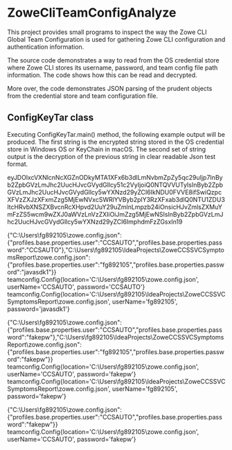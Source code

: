 # ZoweCliTeamConfigAnalyze  
  
This project provides small programs to inspect the way the Zowe CLI Global Team Configuration is used for gathering Zowe CLI configuration and authentication information.  
  
The source code demonstrates a way to read from the OS credential store where Zowe CLI stores its username, password, and team config file path information. The code shows how this can be read and decrypted.  
  
More over, the code demonstrates JSON parsing of the prudent objects from the credential store and team configuration file.  
  
## ConfigKeyTar class

Executing ConfigKeyTar.main() method, the following example output will be produced. The first string is the encrypted string stored in the OS credential store in Windows OS or KeyChain in macOS. The second set of string output is the decryption of the previous string in clear readable Json test format.  

eyJDOlxcVXNlcnNcXGZnODkyMTA1XFx6b3dlLmNvbmZpZy5qc29uIjp7InByb2ZpbGVzLmJhc2UucHJvcGVydGllcy51c2VyIjoiQ0NTQVVUTyIsInByb2ZpbGVzLmJhc2UucHJvcGVydGllcy5wYXNzd29yZCI6IkNDU0FVVE8ifSwiQzpcXFVzZXJzXFxmZzg5MjEwNVxcSWRlYVByb2plY3RzXFxab3dlQ0NTU1ZDU3ltcHRvbXNSZXBvcnRcXHpvd2UuY29uZmlnLmpzb24iOnsicHJvZmlsZXMuYmFzZS5wcm9wZXJ0aWVzLnVzZXIiOiJmZzg5MjEwNSIsInByb2ZpbGVzLmJhc2UucHJvcGVydGllcy5wYXNzd29yZCI6ImphdmFzZGsxIn19
  
{"C:\\Users\\fg892105\\zowe.config.json":{"profiles.base.properties.user":"CCSAUTO","profiles.base.properties.password":"CCSAUTO"},"C:\\Users\\fg892105\\IdeaProjects\\ZoweCCSSVCSymptomsReport\\zowe.config.json":{"profiles.base.properties.user":"fg892105","profiles.base.properties.password":"javasdk1"}}
teamconfig.Config{location='C:\Users\fg892105\zowe.config.json', userName='CCSAUTO', password='CCSAUTO'}
teamconfig.Config{location='C:\Users\fg892105\IdeaProjects\ZoweCCSSVCSymptomsReport\zowe.config.json', userName='fg892105', password='javasdk1'}
  
{"C:\\Users\\fg892105\\zowe.config.json":{"profiles.base.properties.user":"CCSAUTO","profiles.base.properties.password":"fakepw"},"C:\\Users\\fg892105\\IdeaProjects\\ZoweCCSSVCSymptomsReport\\zowe.config.json":{"profiles.base.properties.user":"fg892105","profiles.base.properties.password":"fakepw"}}
teamconfig.Config{location='C:\Users\fg892105\zowe.config.json', userName='CCSAUTO', password='fakepw'}
teamconfig.Config{location='C:\Users\fg892105\IdeaProjects\ZoweCCSSVCSymptomsReport\zowe.config.json', userName='fg892105', password='fakepw'}
  
{"C:\\Users\\fg892105\\zowe.config.json":{"profiles.base.properties.user":"CCSAUTO","profiles.base.properties.password":"fakepw"}}
teamconfig.Config{location='C:\Users\fg892105\zowe.config.json', userName='CCSAUTO', password='fakepw'}  
  